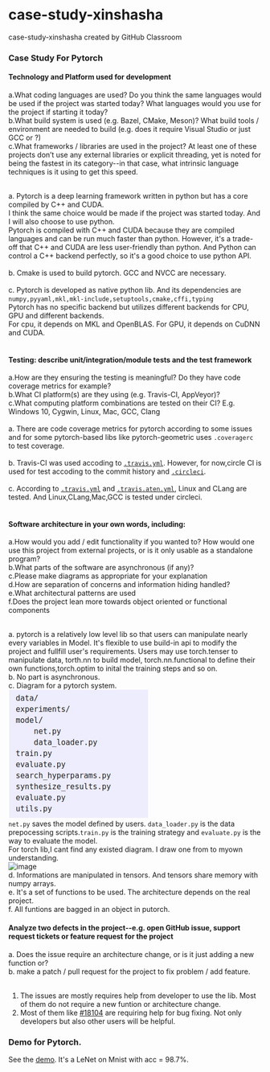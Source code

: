 # case-study-xinshasha
case-study-xinshasha created by GitHub Classroom

### Case Study For Pytorch
#### Technology and Platform used for development
a.What coding languages are used? Do you think the same languages would be used if the project was started today? What languages would you use for the project if starting it today?<br>
b.What build system is used (e.g. Bazel, CMake, Meson)? What build tools / environment are needed to build (e.g. does it require Visual Studio or just GCC or ?)<br>
c.What frameworks / libraries are used in the project? At least one of these projects don’t use any external libraries or explicit threading, yet is noted for being the fastest in its category--in that case, what intrinsic language techniques is it using to get this speed.<br><br>

a. Pytorch is a deep learning framework written in python but has a core compiled by C++ and CUDA. <br>
I think the same choice would be made if the project was started today. And I will also choose to use python.<br>
Pytorch is compiled with C++ and CUDA because they are compiled languages and can be run much faster than python. However, it's a trade-off that C++ and CUDA are less user-friendly than python.
And Python can control a C++ backend perfectly, so it's a good choice to use python API.<br><br>
b. Cmake is used to build pytorch. GCC and NVCC are necessary.<br><br>
c. Pytorch is developed as native python lib. And its dependencies are ```numpy,pyyaml,mkl,mkl-include,setuptools,cmake,cffi,typing```<br>
Pytorch has no specific backend but utilizes different backends for CPU, GPU and different backends.<br>
For cpu, it depends on MKL and OpenBLAS. For GPU, it depends on CuDNN and CUDA.<br><br>

#### Testing: describe unit/integration/module tests and the test framework
a.How are they ensuring the testing is meaningful? Do they have code coverage metrics for example?<br>
b.What CI platform(s) are they using (e.g. Travis-CI, AppVeyor)?<br>
c.What computing platform combinations are tested on their CI? E.g. Windows 10, Cygwin, Linux, Mac, GCC, Clang<br>
<br>
a. There are code coverage metrics for pytorch according to some issues and for some pytorch-based libs like pytorch-geometric uses ```.coveragerc``` to test coverage.<br><br>
b. Travis-CI was used accoding to [```.travis.yml```](https://github.com/pytorch/pytorch/blob/master/.travis.yml). However, for now,circle CI is used for test accoding to the commit history and [```.circleci```](https://github.com/pytorch/pytorch/tree/master/.circleci).<br><br>
c. According to  [```.travis.yml```](https://github.com/pytorch/pytorch/blob/master/.travis.yml) and [```.travis.aten.yml```](https://github.com/pytorch/pytorch/blob/master/.travis.aten.yml), Linux and CLang are tested.
And Linux,CLang,Mac,GCC is tested under circleci.<br><br>

#### Software architecture in your own words, including:
a.How would you add / edit functionality if you wanted to? How would one use this project from external projects, or is it only usable as a standalone program?<br>
b.What parts of the software are asynchronous (if any)?<br>
c.Please make diagrams as appropriate for your explanation<br>
d.How are separation of concerns and information hiding handled?<br>
e.What architectural patterns are used<br>
f.Does the project lean more towards object oriented or functional components<br><br>

a. pytorch is a relatively low level lib so that users can manipulate nearly every variables in Model. It's flexible to use build-in api to modify the project and fullfill user's requirements.
Users may use torch.tenser to manipulate data, torth.nn to build model, torch.nn.functional to define their own functions,torch.optim to inital the training steps and so on.<br>
b. No part is asynchronous.<br>
c. Diagram for a pytorch system.<br>
![image](https://github.com/ec500-software-engineering/case-study-xinshasha/blob/master/Pytorch_Structure.png)<br>
```net.py``` saves the model defined by users. ```data_loader.py``` is the data prepocessing scripts.```train.py``` is the training strategy and ```evaluate.py``` is the way to evaluate the model.<br>
For torch lib,I cant find any existed diagram. I draw one from to myown understanding.<br>
![image](https://github.com/ec500-software-engineering/case-study-xinshasha/blob/master/Torch.png)<br>
d. Informations are manipulated in tensors. And tensors share memory with numpy arrays.<br>
e. It's a set of functions to be used. The architecture depends on the real project.<br>
f. All funtions are bagged in an object in putorch.

#### Analyze two defects in the project--e.g. open GitHub issue, support request tickets or feature request for the project<br>
a. Does the issue require an architecture change, or is it just adding a new function or?<br>
b. make a patch / pull request for the project to fix problem / add feature.<br>
<br>
1. The issues are mostly requires help from developer to use the lib. Most of them do not require a new funtion or architecture change.<br>
2. Most of them like [#18104](https://github.com/pytorch/pytorch/issues/18104) are requiring help for bug fixing. Not only developers but also other users will be helpful.<br>
### Demo for Pytorch.<br>
See the [demo](https://github.com/ec500-software-engineering/case-study-xinshasha/blob/master/Demo_Torch.ipynb).
It's a LeNet on Mnist with acc = 98.7%.





